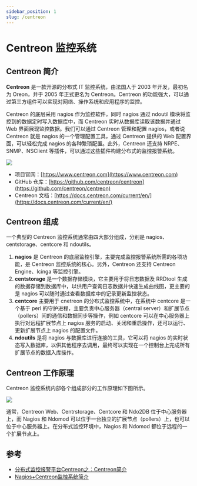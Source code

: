 ```yaml
---
sidebar_position: 1
slug: /centreon
---
```


# Centreon 监控系统

## Centreon 简介

**Centreon** 是一款开源的分布式 IT 监控系统，由法国人于 2003 年开发，最初名为 Oreon，并于 2005 年正式更名为 Centreon。Centreon 的功能强大，可以通过第三方组件可以实现对网络、操作系统和应用程序的监控。

Centreon 的底层采用 nagios 作为监控软件，同时 nagios 通过 ndoutil 模块将监控到的数据定时写入数据库中，而 Centreon 实时从数据库读取该数据并通过 Web 界面展现监控数据。我们可以通过 Centreon 管理和配置 nagios，或者说 Centreon 就是 nagios 的一个管理配置工具，通过 Centreon 提供的 Web 配置界面，可以轻松完成 nagios 的各种繁琐配置。此外，Centreon 还支持 NRPE、SNMP、NSClient 等插件，可以通过这些插件构建分布式的监控报警系统。

![](https://static.getiot.tech/centreon-logo.png#center-300)

- 项目官网：[https://www.centreon.com](https://www.centreon.com)
- GitHub 仓库：[https://github.com/centreon/centreon](https://github.com/centreon/centreon)
- Centreon 文档：[https://docs.centreon.com/current/en/](https://docs.centreon.com/current/en/)



## Centreon 组成

一个典型的 Centreon 监控系统通常由四大部分组成，分别是 nagios、centstorage、centcore 和 ndoutils。

1. **nagios** 是 Centreon 的底层监控引擎，主要完成监控报警系统所需的各项功能，是 Centreon 监控系统的核心。另外，Centreon 还支持 Centreon Engine、Icinga 等监控引擎。
2. **centstorage** 是一个数据存储模块，它主要用于将日志数据及 RRDtool 生成的数据存储到数据库中，以供用户查询日志数据并快速生成曲线图，更主要的是 nagios 可以随时通过查看数据库中的记录更新监控状态。
3. **centcore** 主要用于 cnetreon 的分布式监控系统中，在系统中 centcore 是一个基于 perl 的守护进程，主要负责中心服务器（central server）和扩展节点（pollers）间的通信和数据同步等操作，例如 centcore 可以在中心服务器上执行对远程扩展节点上 nagios 服务的启动、关闭和重启操作，还可以运行、更新扩展节点上 nagios 的配置文件。
4. **ndoutils** 是将 nagios 与数据库进行连接的工具，它可以将 nagios 的实时状态写入数据库，以供其他程序去调用，最终可以实现在一个控制台上完成所有扩展节点的数据入库操作。



## Centreon 工作原理

Centreon 监控系统内部各个组成部分的工作原理如下图所示。

![](https://static.getiot.tech/centreon-working-principle.jpg#center)

通常，Centreon Web、Centrstorage、Centcore 和 Ndo2DB 位于中心服务器上，而 Nagios 和 Ndomod 可以位于一台独立的扩展节点（pollers）上，也可以位于中心服务器上。在分布式监控环境中，Nagios 和 Ndomod 都位于远程的一个扩展节点上。





## 参考

- [分布式监控报警平台Centreon之：Centreon简介](https://blog.51cto.com/ixdba/1576028)
- [Nagios+Centreon监控系统简介](https://www.daimajiaoliu.com/daima/5692457e0bc6c09)
